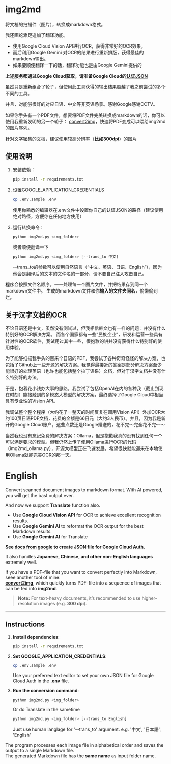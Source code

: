 # img2md
将文档的扫描件（图片），转换成markdown格式。

我还画蛇添足追加了翻译功能。

 - 使用Google Cloud Vision API进行OCR，获得非常好的OCR效果。
 - 而后利用Google Gemini 对OCR的结果进行重新排版，获得最佳的markdown输出。
 - 如果要顺便翻译一下的话，翻译功能也是由Google Gemini提供的

 **上述服务都通过Google Cloud获取，请准备Google Cloud的[认证JSON](https://cloud.google.com/iam/docs/service-accounts-create?hl=zh-CN)**

虽然只是重新组合了轮子，但使用此工具获得的输出结果超越了我之前尝试的多个不同的工具。

并且，对能够很好的对应日语、中文等非英语场景。感谢Google感谢CCTV。

如果你手头有一个PDF文件，想要将PDF文件完美转换成markdown的话，你可以使用我重新发明的另一个轮子：
[convert2img](https://github.com/wengzhiwen/convert2img)，快速将PDF变成可以喂给img2md的图片序列。

针对文字密集的文档，建议使用较高分辨率（**比如300dpi**）的图片

## 使用说明

1. 安装依赖：
    ```bash
    pip install -r requirements.txt
    ```

2. 设置GOOGLE_APPLICATION_CREDENTIALS
    ```bash
    cp .env.sample .env
    ```
    使用你熟悉的编辑器在.env文件中设置你自己的认证JSON的路径（建议使用绝对路径，方便你在任何地方使用）

3. 运行转换命令：
    ```bash
    python img2md.py <img_folder>
    ```
    或者顺便翻译一下
    ```bash
    python img2md.py <img_folder> [--trans_to 中文]
    ```
    --trans_to的参数可以使用自然语言（“中文、英语、日语、English”），因为他会是翻译后的文本的文件名的一部分，请不要自己注入攻击自己。

程序会按照文件名顺序，一一处理每一个图片文件，并把结果存到同一个markdown文件中。
生成的markdown文件和你**输入的文件夹同名**，偷懒偷到烂。

## 关于汉字文档的OCR ##

不论日语还是中文，虽然没有测试过，但我相信韩文也有一样的问题：并没有什么特别好的OCR解决方案。
而各个国家都有一些“民族企业”，研发和运营一些具有针对性的OCR软件，我试用过其中一些，很抱歉的讲并没有获得什么特别好的使用体验。

为了能够扫描我手头的百来个日语的PDF，我尝试了各种奇奇怪怪的解决方案，也包括了Github上一些开源的解决方案。我觉得最接近的答案是部分解决方案至少能很好的处理英语（也许也能包括整个拉丁语系）文档，但对于汉字文档并没有什么特别好的办法。

于是，抱着花小钱办大事的思路，我尝试了包括OpenAI在内的各种我（截止到现在时刻）能接触到的多模态大模型的解决方案，最终选择了Google Cloud中相当具有专业性的Vision API。

我调试整个整个程序（大约花了一整天的时间反复在调用Vision API）外加OCR大约100页日语PDF文档，花费的金额是66日元（大约3人民币）。并且，因为我是新开的Google Cloud账户，这些点数还是Google赠送的，花不完～完全花不完～～

当然我也没有忘记免费的解决方案：Ollama，但是抱歉我真的没有找到任何一个可以满足要求的模型。但我仍然上传了使用Ollama进行OCR的代码（img2md_ollama.py），开源大模型正在飞速发展，希望很快就能迎来在本地使用Ollama就能完美OCR的那一天。


# English

Convert scanned document images to markdown format. With AI powered, you will get the bast output ever.

And now we support **Translate** function also.

- Use **Google Cloud Vision API** for OCR to achieve excellent recognition results.  
- Use **Google Gemini AI** to reformat the OCR output for the best Markdown results.
- Use **Google Gemini AI** for Translate

**See [docs from google](https://cloud.google.com/iam/docs/service-accounts-create) to create JSON file for Google Cloud Auth.**

It also handles **Japanese, Chinese, and other non-English languages** extremely well.  

If you have a PDF-file that you want to convert perfectly into Markdown, seee another tool of mine:  
[**convert2img**](https://github.com/wengzhiwen/convert2img), which quickly turns PDF-file into a sequence of images that can be fed into **img2md**.

> **Note:** For text-heavy documents, it’s recommended to use higher-resolution images (e.g. **300 dpi**).

---

## Instructions

1. **Install dependencies**:
    ```bash
    pip install -r requirements.txt
    ```

2. **Set GOOGLE_APPLICATION_CREDENTIALS**:
    ```bash
    cp .env.sample .env
    ```
    Use your preferred text editor to set your own JSON file for Google Cloud Auth in the **.env** file.

3. **Run the conversion command**:
    ```bash
    python img2md.py <img_folder>
    ```
    Or do Translate in the sametime
    ```bash
    python img2md.py <img_folder> [--trans_to English]
    ```
    Just use human langlage for '--trans_to' argument. e.g. '中文', '日本語', 'English'

The program processes each image file in alphabetical order and saves the output to a single Markdown file.  
The generated Markdown file has the **same name** as input folder name.


